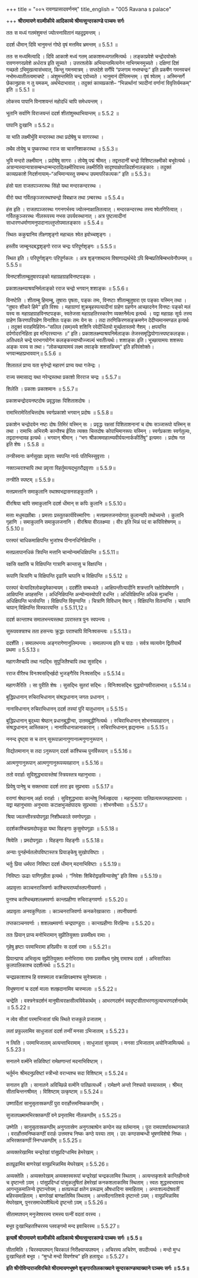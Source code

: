 +++
title = "००५ रावणप्रासादवर्णनम्"
title_english = "005 Ravana s palace"

+++
**श्रीरामायणे वाल्मीकीये आदिकाव्ये श्रीमत्सुन्दरकाण्डे पञ्चमः सर्गः**

ततः स मध्यं गतमंशुमन्तं ज्योत्स्नावितानं महदुद्वमन्तम् ।

ददर्श धीमान् दिवि भानुमन्तं गोष्ठे वृषं मत्तमिव भ्रमन्तम् ॥ 5.5.1 ॥

ततः स मध्यमित्यादि । दिवि आकाशे मध्यं गतम् आकाशमध्यगतमित्यर्थः । लङ्काप्रवेशे चन्द्रोदयोक्तेः रावणनगरप्रवेशे अर्धरात्र इति सूच्यते । उत्तरश्लोके अभियान्तमित्यनेन नाभिगमनमुच्यते । दक्षिणां दिशं गच्छतो ऽभिमुखत्वासंभवात्, किन्तु गमनमात्रम् । सप्तदेशे सर्गेपि “प्रजगाम नभश्चन्द्रः” इति प्रकर्षेण गमनवचनं नभोमध्यातीतत्वमाचष्टे । अंशुमन्तमिति चन्द्र एवोच्यते । भानुमानं दीप्तिमन्तम् । वृषं श्वेतम् । अस्मिन्सर्गे छेकानुप्रासः न तु यमकम्, अर्थभेदाभावात् । तदुक्तं काव्यप्रकाशे– “भिन्नार्थानां त्र्यादीनां वर्णानां विवृत्तिर्यमकम्” इति ॥ 5.5.1 ॥

लोकस्य पापानि विनाशयन्तं महोदधिं चापि समेधयन्तम् ।

भूतानि सर्वाणि विराजयन्तं ददर्श शीतांशुमथाभियान्तम् ॥ 5.5.2 ॥

पापानि दुःखानि ॥ 5.5.2॥

या भाति लक्ष्मीर्भुवि मन्दरस्था तथा प्रदोषेषु च सागरस्था ।

तथैव तोयेषु च पुष्करस्था रराज सा चारुनिशाकरस्था ॥ 5.5.3॥

भुवि मन्दरो लक्ष्मीवान् । प्रदोषेषु सागरः । तोयेषु पद्मं श्रीमत् । तद्वत्तदानीं चन्द्रो विशिष्टलक्ष्मीको बभूवेत्यर्थः । अत्रान्यस्यान्यत्रासम्बन्धान्मन्दरादिलक्ष्मीरिवास्य लक्ष्मीरिति सादृश्याक्षेपान्निदर्शनालङ्कारः । तदुक्तं काव्यप्रकाशे निदर्शनायाम्–“अभिमान्यस्तु सम्बन्ध उपमापरिकल्पकः” इति ॥ 5.5.3॥

हंसो यता राजतपञ्जरस्थः सिंहो यथा मन्दरकन्दरस्थः ।

वीरो यथा गर्वितकृञ्जरस्थश्चन्द्रो विबभ्राज तथा ऽम्बरस्थः ॥ 5.5.4॥

हंस इति । राजतपञ्जरस्थः गगनगर्भस्य ज्योत्स्नाक्षालितत्वात् । मन्दरकन्दरस्थः तस्य श्वेतगिरित्वात् । गर्वितकुञ्जरस्थः नीलरूपस्य नभस उपर्यवस्थानात् । अत्र पुष्टत्वादीनां साधारणधर्माणामनुपादानाल्लुप्तोपमालङ्कारः ॥ 5.5.4॥

स्थितः ककुद्मानिव तीक्ष्णशृङ्गो महाचलः श्वेत इवोच्चशृङ्गः ।

हस्तीव जाम्बूनदबद्धशृङ्गो रराज चन्द्रः परिपूर्णशृङ्गः ॥ 5.5.5॥

स्थित इति । परिपूर्णशृङ्गः परिपूर्णकलः । अत्र शृङ्गशब्दस्य विषाणाद्यर्थभेदे ऽपि बिम्बप्रतिबिम्बभावेनौपम्यम् ॥ 5.5.5॥

विनष्टशीताम्बुतुषारपङ्को महाग्रहग्राहविनष्टपङ्कः ।

प्रकाशलक्ष्म्याश्रयनिर्मलाङ्को रराज चन्द्रो भगवान् शशाङ्कः ॥ 5.5.6॥

विनष्टेति । शीताम्बु हिमाम्बु, तुषाराः पृषताः, पङ्कः तमः, विनष्टाः शीताम्बुतुषारा एव पङ्काः यस्मिन् तथा । “तुषारः शीकरे हिमे” इति विश्वः । महाग्राणां शुक्रबृहस्पत्यादीनां ग्राहेण ग्रहणेन आच्छादनेन विनष्टः पङ्को मलं यस्य सः महाग्रहग्राहविनष्टपङ्कः, स्वतेजसा महाग्रहतिरस्कारेण व्यक्तनैर्मल्य इत्यर्थः । यद्वा महाग्रहः सूर्यः तस्य ग्राहेण किरणपरिग्रहेण विनाशितः पङ्कः तमः येन सः । तदा तरणिकिरणसङ्क्रमणेन देदीप्यमानमण्डल इत्यर्थः । तदुक्तं वराहमिहिरेण–“सलिल (सम)मये शशिनि रवेदीर्धितयो मूर्च्छतास्तमो नैशम् । क्षपयन्ति दर्पणोदरनिहिता इव मन्दिरस्यान्तः ॥” इति। प्रकाशलक्ष्म्याश्रयनिर्मलाङ्कः तेजस्समृद्धियोगात्स्पष्टकलङ्कः। अतिधवले चन्द्रे परभागयोगेन कलङ्कस्याप्यौज्ज्वल्यं भवतीत्यर्थः। शशाङ्कः इति। भूच्छायामयः शशरूपः अङ्कः यस्य स तथा। “लोकच्छायामयं लक्ष्म तवाङ्के शशसन्निभम्” इति हरिवंशोक्तेः। भगवान्महाप्रभाववान्॥ 5.5.6 ॥

शिलातलं प्राप्य यता मृगेन्द्रो महारणं प्राप्य यथा गजेन्द्रः ।

राज्य समासाद्य यथा नरेन्द्रस्तथा प्रकाशो विरराज चन्द्रः ॥ 5.5.7॥

शिलेति । प्रकाशः प्रकाशमानः ॥ 5.5.7॥

प्रकाशचन्द्रोदयनष्टदोषः प्रवृद्धरक्षः पिशिताशदोषः ।

रामाभिरामेरितचित्तदोषः स्वर्गप्रकाशो भगवान् प्रदोषः ॥ 5.5.8॥

प्रकाशेन चन्द्रोदयेन नष्टः दोषः तिमिरं यस्मिन् सः । प्रवृद्धः रक्षसां पिशिताशनानां च दोषः सञ्जारूपो यस्मिन् स तथा । रामाभिः अभिरामैः कान्तैश्च ईरितः त्यक्तः चित्तदोषः कोपाभिमानरूपः यस्मिन् । स्वर्गप्रकाशः स्वर्गतुल्यः, तद्वदानन्दावह इत्यर्थः । भगवान् श्रीमान् । “भगः श्रीकाममाहात्म्यवीर्ययत्नार्ककीर्तिषु” इत्यमरः । प्रदोषः गत इति शेषः । 5.5.8 ॥

तन्त्रीस्वनाः कर्णसुखाः प्रवृत्ताः स्वपन्ति नार्यः पतिभिस्सुवृत्ताः ।

नक्तञ्चराश्चापि तथा प्रवृत्ता विहर्तुमत्यद्भुतरौद्रवृत्ताः ॥ 5.5.9॥

तन्त्रीति स्पष्टम् ॥ 5.5.9॥

मत्तप्रमत्तानि समाकुलानि रथाश्वभद्रासनसङ्कुलानि ।

वीरश्रिया चापि समाकुलानि ददर्श धीमान् स कपिः कुलानि ॥ 5.5.10॥

मत्ताः मधुमदक्षीबाः । प्रमत्ताः प्रस्तुतकार्यविस्मारिणः । मत्तप्रमत्तजनयोगात् कुलान्यपि तथोच्यन्ते । कुलानि गृहाणि । समाकुलानि समाकुलजनानि । वीरश्रिया वीरलक्ष्म्या । वीरः इति भिन्नं पदं वा कपिविशेषणम् ॥ 5.5.10॥

परस्परं चाधिकमाक्षिपन्ति भुजांश्च पीनानधिनिक्षिपन्ति ।

मत्तप्रलापानधिकं त्रिपन्ति मत्तानि चान्योन्यमधिक्षिपन्ति ॥ 5.5.11॥

रक्षंसि वक्षांसि च विक्षिपन्ति गात्राणि कान्तासु च विक्षपन्ति ।

रूपाणि चित्राणि च विक्षिपन्ति दृढानि चापानि च विक्षिपन्ति ॥ 5.5.12 ॥

परस्परं चेत्यादिश्लोकद्वमेकान्वयम् । ददर्शेति सम्बध्यते । आक्षिपन्तीत्यादीनि शत्रन्तानि रक्षोविशेषणानि । आक्षिपन्ति अपहसन्ति । अधिनिक्षिपन्ति अन्योन्यस्योपरि दधन्ति । अधिविक्षिपन्ति अधिकं मुञ्चन्ति । अधिक्षिपन्ति भर्त्सयन्ति । विक्षिपन्ति विवृण्यन्ति । चित्राणि विविधान् वेषान् । विक्षिपन्ति वितन्वन्ति । चापानि चापान् विक्षिपन्ति विस्फारयन्ति ॥ 5.5.11,12॥

ददर्श कान्ताश्च समालभन्त्यस्तथा ऽपरास्तत्र पुनः स्वपन्त्यः ।

सुरूपवक्त्राश्च तता हसन्त्यः क्रुद्धाः पराश्चापि विनिःश्वसन्त्यः ॥ 5.5.13॥

ददर्शेति । समालभन्त्यः अङ्गरागेणानुलिम्पन्त्यः । समालपन्त्य इति च पाठः । सर्वत्र व्यत्ययेन द्वितीयार्थे प्रथमा ॥ 5.5.13॥

महागजैश्चापि तथा नदद्भिः सुपूजितैश्चापि तथा सुसद्भिः ।

रराज वीरैश्च विनःश्वसद्भिर्ह्रदो भुजङ्गैरिव निःश्वसद्भिः ॥ 5.5.14॥

महागजैरिति । सा पुरीति शेषः । सुसद्भिः सुतरां सद्भिः । विनिःश्वसद्भिः युद्धयोग्यवीरालाभात् ॥ 5.5.14॥

बुद्धिप्रधानान् रुचिराभिधानान् संश्रद्धधानान् जगतः प्रधानान् ।

नानाविधानान् रुचिराभिधानन् ददर्श तस्यां पुरि यातुधानान् ॥ 5.5.15॥

बुद्धिप्रधानान् बुद्थ्या श्रेष्ठान् प्रधानबुद्धीन्वा, उत्तमबुद्धीनित्यर्थः । रुचिराभिधानान् शोभनव्यवहारान् । संश्रद्धधानान् आस्तिकान् । नानाविधानान्नानाकारान् । रुचिराभिधानान् हृद्यनाम्नः ॥ 5.5.15॥

ननन्द दृष्ट्वा स च तान् सुरूपान्नानागुणानात्मगुणानुरूपान् ।

विद्योतमानान् स तदा ऽनुरूपान् ददर्श कांश्चिच्च पुनर्विरूपान् ॥ 5.5.16॥

आत्मगुणानुरूपान् आत्मगुणानुरूपव्यवहारान् ॥ 5.5.16॥

ततो वरार्हाः सुविशुद्धभावास्तेषां स्त्रियस्तत्र महानुभावाः ।

प्रियेषु पानेषु च सक्तभावा ददर्श तारा इव सुप्रभावाः ॥ 5.5.17॥

वराणां श्रेष्ठानाम् अर्हाः वरार्हाः । सुविशुद्धभावाः कान्तेषु निर्मलहृदया । महानुभावाः पातिव्रत्यरूपमहाप्रभावाः । यद्वा महानुभावाः अनुभावाः कटाक्षभुजक्षेपादयः सुप्रभावाः । शोभनवैभवाः ॥ 5.5.17॥

श्रिया ज्वलन्तीस्त्रयोपगूढा निशीथकाले रमणोपगूढाः ।

ददर्शकाश्चित्प्रमदोपकूढा यथा विहङ्गाः कुसुमोपगूढाः ॥ 5.5.18॥

श्रियेति । प्रमदोपगूढाः । विहङ्गाः विहङ्गीः ॥ 5.5.18॥

अन्याः पुनर्हर्म्यतलोपविष्टास्तत्र प्रियाङ्केषु सुखोपविष्टाः ।

भर्तुः प्रिया धर्मपरा निविष्टा ददर्श धीमान् मदनाभिविष्टाः ॥ 5.5.19॥

निविष्टाः ऊढाः पाणिगृहीता इत्यर्थः । “निवेशः शिबिरोद्वाहविन्यासेषु” इति विश्वः ॥ 5.5.19॥

अप्रावृत्ताः काञ्चनराजिवर्णाः काश्चित्परार्घ्यास्तपनीयवर्णाः ।

पुनश्च काश्चिच्छशलक्ष्मवर्णाः कान्तप्रहीणा रुचिराङ्गवर्णाः ॥ 5.5.20॥

अप्रावृताः अनवकुण्ठिताः । काञ्चनराजिवर्णाः कनकरेखाकाराः । तपनीयवर्णाः

तप्तकाञ्चनवर्णाः । शशलक्ष्मवर्णाः चन्द्रपाण्डुराः । कान्तप्रहीणाः विरहिण्यः ॥ 5.5.20॥

ततः प्रियान् प्राप्य मनोभिरामान् सुप्रीतियुक्ताः प्रसमीक्ष्य रामाः ।

गृहेषु हृष्टाः परमाभिरामा हरिप्रवीरः स ददर्श रामाः ॥ 5.5.21॥

प्रियान्प्राप्य अभिसृत्य सुप्रीतियुक्ताः मनोभिरामाः रामाः प्रसमीक्ष्य गृहेषु रामाश्च ददर्श । अभिसारिकाः कुलपालिकाश्च ददर्शेत्यर्थः ॥ 5.5.21॥

चन्द्रप्रकाशाश्च हि वक्त्रमाला वक्राक्षिपक्ष्माश्च सुनेत्रमालाः ।

विभूषणानां च ददर्श मालाः शतह्रदानामिव चारुमालाः ॥ 5.5.22॥

चन्द्रेति । वक्त्रनेत्रदर्शनं मानुषीत्वराक्षसीत्वविवेकार्थम् । आभरणदर्शनं स्वदृष्टसीताभरणतुल्याभरणदर्शनार्थम् ॥ 5.5.22॥

न त्वेव सीतां परमाभिजातां पथि स्थिते राजकुले प्रजाताम् ।

लतां प्रफुल्लामिव साधुजातां ददर्श तन्वीं मनसा ऽभिजाताम् ॥ 5.5.23॥

न त्विति । परमाभिजाताम् अत्यन्ताभिरामाम् । साधुजातां सुरूपाम् । मनसा ऽभिजाताम् अयोनिजामित्यर्थः ॥ 5.5.23॥

सनातने वर्त्मनि सन्निविष्टां रामेक्षणान्तां मदनाभिविष्टाम् ।

भर्तुर्मनः श्रीमदनुप्रविष्टां स्त्रीभ्यो वराभ्यश्च सदा विशिष्टाम् ॥ 5.5.24॥

सनातन इति । सानातने अविच्छिन्ने वर्त्मनि पातिव्रत्यधर्मे । रामेक्षणे अन्तो निश्चयो यस्यास्ताम् । श्रीमत् सीताचिन्तनश्रीमत् । विशिष्टाम् उत्कृष्टाम् ॥ 5.5.24॥

उष्णार्दितां सानुसृतास्रकण्ठीं पुरा वरार्होत्तमनिष्ककण्ठीम् ।

सुजातपक्ष्मामभिरक्तकण्ठीं वने प्रनृत्तामिव नीलकण्ठीम् ॥ 5.5.25॥

उष्णेति । सानुसृतास्रकण्ठीम् अनुगतास्रेण अनुगतबाष्पेन कण्ठेन सह वर्तमानाम् । पुरा रामपार्श्वावस्थानकाले । वरार्होत्तमनिष्ककण्ठीं वरार्हः उत्तमश्च निष्कः कण्ठे यस्याः ताम् । उरः कण्ठसम्बन्धी भूषणविशेषो निष्कः । अभिरक्तकण्ठीं स्निग्धकण्ठीम् ॥ 5.5.25॥

अव्यक्तरेखामिव चन्द्ररेखां पांसुप्रदिग्धामिव हेमरेखाम् ।

क्षतप्रूढामिव बाणरेखां वायुप्रभिन्नामिव मेघरेखाम् ॥ 5.5.26॥

अव्यक्तेति । अव्यक्तरेखाम् अव्यक्तस्वरूपां चन्द्ररेखां चन्द्रकलामिव स्थिताम् । अत्यन्तकृशत्वे कान्तिहीनत्वे च दृष्टान्तो ऽयम् । पांसुप्रदिग्धां पांसुकलुषितां हेमरेखां कनकशलाकामिव स्थिताम् । स्वतः शुद्धस्वभावस्य आगन्तुकमालिन्ये दृष्टान्तोयम् । क्षतप्ररूढां क्षतेन प्ररूढाम् औषधादिना समाहिताम् । अन्तःशल्यदोषवतीं बहिस्समाहिताम् । बाणरेखां बाणक्षतिमिव स्थिताम् । अन्तर्वेदनातिशये दृष्टान्तो ऽयम् । वायुप्रभिन्नामिव मेघरेखाम्, पुनरसमाधेयशैथिल्ये दृ़ष्टन्तो ऽयम् ॥ 5.5.26॥

सीतामपश्यन् मनुजेश्वरस्य रामस्य पत्नीं वदतां वरस्य ।

बभूव दुःखाभिहतश्चिरस्य प्लवङ्गमो मन्द इवाचिरस्य ॥ 5.5.27॥

**इत्यार्षे श्रीरामायणे वाल्मीकीये आदिकाव्ये श्रीमत्सुन्दरकाण्डे पञ्चमः सर्गः ॥ 5.5॥**

सीतामिति । चिरस्यापश्यन् चिरकालं निरीक्ष्याप्यपश्यन् । अचिरस्य अचिरेण, सपदीत्यर्थः । मन्दो मुग्ध दुःखाभिहतो बभूव । “मुग्धो मन्दो विवर्णश्च” इति हलायुधः ॥ 5.5.27॥

**इति श्रीगोविन्दराजविरचिते श्रीरामायणभूषणे शृङ्गारतिलकाख्याने सुन्दरकाण्डव्याख्याने पञ्चमः सर्गः ॥ 5.5॥**
